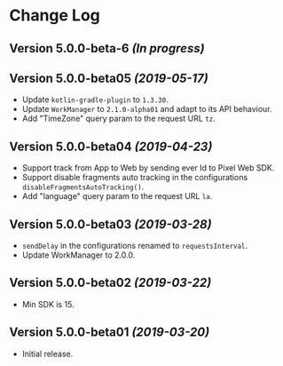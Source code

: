 # Change Log

## Version 5.0.0-beta-6 *(In progress)*

## Version 5.0.0-beta05 *(2019-05-17)*
* Update `kotlin-gradle-plugin` to `1.3.30`.
* Update `WorkManager` to `2.1.0-alpha01` and adapt to its API behaviour.
* Add "TimeZone" query param to the request URL `tz`.

## Version 5.0.0-beta04 *(2019-04-23)*
* Support track from App to Web by sending ever Id to Pixel Web SDK.
* Support disable fragments auto tracking in the configurations `disableFragmentsAutoTracking()`.
* Add "language" query param to the request URL `la`.

## Version 5.0.0-beta03 *(2019-03-28)*
* `sendDelay` in the configurations renamed to `requestsInterval`.
* Update WorkManager to 2.0.0.

## Version 5.0.0-beta02 *(2019-03-22)*
* Min SDK is 15.

## Version 5.0.0-beta01 *(2019-03-20)*
* Initial release.